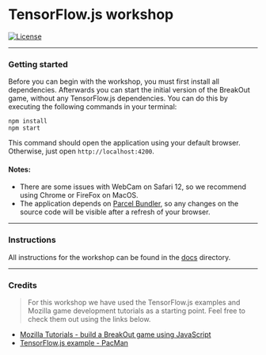 # TensorFlow.js workshop

[![License](https://img.shields.io/badge/License-Apache%202.0-blue.svg)](https://opensource.org/licenses/Apache-2.0)

***

### Getting started

Before you can begin with the workshop, you must first install all dependencies. 
Afterwards you can start the initial version of the BreakOut game, without any TensorFlow.js dependencies. 
You can do this by executing the following commands in your terminal: 

````
npm install
npm start
````

This command should open the application using your default browser. 
Otherwise, just open ``http://localhost:4200``.


#### Notes:
* There are some issues with WebCam on Safari 12, so we recommend using Chrome or FireFox on MacOS.
* The application depends on [Parcel Bundler](https://parceljs.org/), so any changes on the source code will be visible after a refresh of your browser.  


***

### Instructions

All instructions for the workshop can be found in the [docs](docs/instructions.md) directory.


***

### Credits
> For this workshop we have used the TensorFlow.js examples and Mozilla game development tutorials as a starting point. 
> Feel free to check them out using the links below. 
 
* [Mozilla Tutorials - build a BreakOut game using JavaScript](https://developer.mozilla.org/en-US/docs/Games/Tutorials/2D_Breakout_game_pure_JavaScript)
* [TensorFlow.js example - PacMan](https://github.com/tensorflow/tfjs-examples/tree/master/webcam-transfer-learning)


